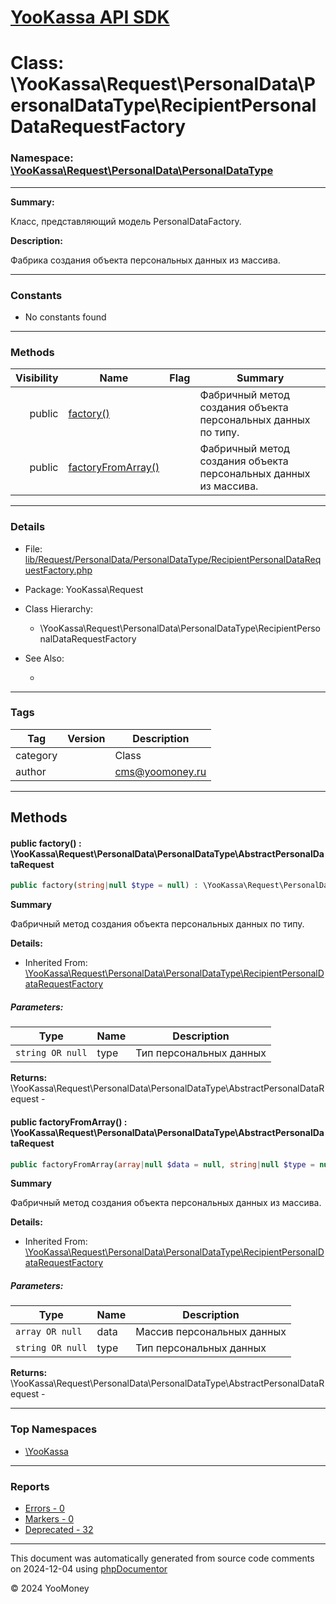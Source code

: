 # [YooKassa API SDK](../home.md)

# Class: \YooKassa\Request\PersonalData\PersonalDataType\RecipientPersonalDataRequestFactory
### Namespace: [\YooKassa\Request\PersonalData\PersonalDataType](../namespaces/yookassa-request-personaldata-personaldatatype.md)
---
**Summary:**

Класс, представляющий модель PersonalDataFactory.

**Description:**

Фабрика создания объекта персональных данных из массива.

---
### Constants
* No constants found

---
### Methods
| Visibility | Name | Flag | Summary |
| ----------:| ---- | ---- | ------- |
| public | [factory()](../classes/YooKassa-Request-PersonalData-PersonalDataType-RecipientPersonalDataRequestFactory.md#method_factory) |  | Фабричный метод создания объекта персональных данных по типу. |
| public | [factoryFromArray()](../classes/YooKassa-Request-PersonalData-PersonalDataType-RecipientPersonalDataRequestFactory.md#method_factoryFromArray) |  | Фабричный метод создания объекта персональных данных из массива. |

---
### Details
* File: [lib/Request/PersonalData/PersonalDataType/RecipientPersonalDataRequestFactory.php](../../lib/Request/PersonalData/PersonalDataType/RecipientPersonalDataRequestFactory.php)
* Package: YooKassa\Request
* Class Hierarchy:
  * \YooKassa\Request\PersonalData\PersonalDataType\RecipientPersonalDataRequestFactory

* See Also:
  * [](https://yookassa.ru/developers/api)

---
### Tags
| Tag | Version | Description |
| --- | ------- | ----------- |
| category |  | Class |
| author |  | cms@yoomoney.ru |

---
## Methods
<a name="method_factory" class="anchor"></a>
#### public factory() : \YooKassa\Request\PersonalData\PersonalDataType\AbstractPersonalDataRequest

```php
public factory(string|null $type = null) : \YooKassa\Request\PersonalData\PersonalDataType\AbstractPersonalDataRequest
```

**Summary**

Фабричный метод создания объекта персональных данных по типу.

**Details:**
* Inherited From: [\YooKassa\Request\PersonalData\PersonalDataType\RecipientPersonalDataRequestFactory](../classes/YooKassa-Request-PersonalData-PersonalDataType-RecipientPersonalDataRequestFactory.md)

##### Parameters:
| Type | Name | Description |
| ---- | ---- | ----------- |
| <code lang="php">string OR null</code> | type  | Тип персональных данных |

**Returns:** \YooKassa\Request\PersonalData\PersonalDataType\AbstractPersonalDataRequest - 


<a name="method_factoryFromArray" class="anchor"></a>
#### public factoryFromArray() : \YooKassa\Request\PersonalData\PersonalDataType\AbstractPersonalDataRequest

```php
public factoryFromArray(array|null $data = null, string|null $type = null) : \YooKassa\Request\PersonalData\PersonalDataType\AbstractPersonalDataRequest
```

**Summary**

Фабричный метод создания объекта персональных данных из массива.

**Details:**
* Inherited From: [\YooKassa\Request\PersonalData\PersonalDataType\RecipientPersonalDataRequestFactory](../classes/YooKassa-Request-PersonalData-PersonalDataType-RecipientPersonalDataRequestFactory.md)

##### Parameters:
| Type | Name | Description |
| ---- | ---- | ----------- |
| <code lang="php">array OR null</code> | data  | Массив персональных данных |
| <code lang="php">string OR null</code> | type  | Тип персональных данных |

**Returns:** \YooKassa\Request\PersonalData\PersonalDataType\AbstractPersonalDataRequest - 



---

### Top Namespaces

* [\YooKassa](../namespaces/yookassa.md)

---

### Reports
* [Errors - 0](../reports/errors.md)
* [Markers - 0](../reports/markers.md)
* [Deprecated - 32](../reports/deprecated.md)

---

This document was automatically generated from source code comments on 2024-12-04 using [phpDocumentor](http://www.phpdoc.org/)

&copy; 2024 YooMoney